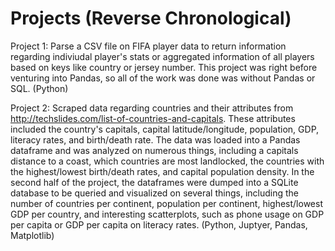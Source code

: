# Projects (Reverse Chronological)

Project 1: Parse a CSV file on FIFA player data to return information regarding indiviudal player's stats or aggregated information of all players based on keys like country or jersey number. This project was right before venturing into Pandas, so all of the work was done was without Pandas or SQL. (Python)

Project 2: Scraped data regarding countries and their attributes from http://techslides.com/list-of-countries-and-capitals. These attributes included the country's capitals, capital latitude/longitude, population, GDP, literacy rates, and birth/death rate. The data was loaded into a Pandas dataframe and was analyzed on numerous things, including a capitals distance to a coast, which countries are most landlocked, the countries with the highest/lowest birth/death rates, and capital population density. In the second half of the project, the dataframes were dumped into a SQLite database to be queried and visualized on several things, including the number of countries per continent, population per continent, highest/lowest GDP per country, and interesting scatterplots, such as phone usage on GDP per capita or GDP per capita on literacy rates. (Python, Juptyer, Pandas, Matplotlib)
